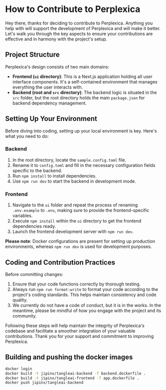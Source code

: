 # How to Contribute to Perplexica

Hey there, thanks for deciding to contribute to Perplexica. Anything you help with will support the development of Perplexica and will make it better. Let's walk you through the key aspects to ensure your contributions are effective and in harmony with the project's setup.

## Project Structure

Perplexica's design consists of two main domains:

- **Frontend (`ui` directory)**: This is a Next.js application holding all user interface components. It's a self-contained environment that manages everything the user interacts with.
- **Backend (root and `src` directory)**: The backend logic is situated in the `src` folder, but the root directory holds the main `package.json` for backend dependency management.

## Setting Up Your Environment

Before diving into coding, setting up your local environment is key. Here's what you need to do:

### Backend

1. In the root directory, locate the `sample.config.toml` file.
2. Rename it to `config.toml` and fill in the necessary configuration fields specific to the backend.
3. Run `npm install` to install dependencies.
4. Use `npm run dev` to start the backend in development mode.

### Frontend

1. Navigate to the `ui` folder and repeat the process of renaming `.env.example` to `.env`, making sure to provide the frontend-specific variables.
2. Execute `npm install` within the `ui` directory to get the frontend dependencies ready.
3. Launch the frontend development server with `npm run dev`.

**Please note**: Docker configurations are present for setting up production environments, whereas `npm run dev` is used for development purposes.

## Coding and Contribution Practices

Before committing changes:

1. Ensure that your code functions correctly by thorough testing.
2. Always run `npm run format:write` to format your code according to the project's coding standards. This helps maintain consistency and code quality.
3. We currently do not have a code of conduct, but it is in the works. In the meantime, please be mindful of how you engage with the project and its community.

Following these steps will help maintain the integrity of Perplexica's codebase and facilitate a smoother integration of your valuable contributions. Thank you for your support and commitment to improving Perplexica.

## Building and pushing the docker images

```sh
docker login
docker build -t jipinx/tangleai-backend -f backend.dockerfile .
docker build -t jipinx/tangleai-frontend -f app.dockerfile .
docker push jipinx/tangleai-backend
```
